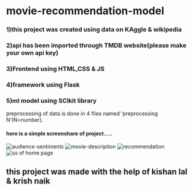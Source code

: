 # movie-recommendation-model
### 1)this project was created using data on KAggle & wikipedia
### 2)api has been imported through TMDB website(please make your own api key)
### 3)Frontend using HTML,CSS & JS
### 4)framework using Flask
### 5)ml model using SCIkit library 

preprocessing of data is done in 4 files named 'preprocessing N'(N=number). 
#### here is a simple screenshare of project.....

![audience-sentiments](https://user-images.githubusercontent.com/67919888/126861385-8befabc6-652b-49bb-880b-b53d7b60572a.PNG)
![movie-description](https://user-images.githubusercontent.com/67919888/126861389-0fdcec4c-b969-431c-b5f1-7930c83450e3.PNG)
![recommendation](https://user-images.githubusercontent.com/67919888/126861393-31ba0887-9f66-4a32-901c-ea1541174e67.PNG)
![ss of home page](https://user-images.githubusercontent.com/67919888/126861402-88b1619a-cf08-418d-a151-faea29172568.PNG)

## this project was made with the help of kishan lal & krish naik
